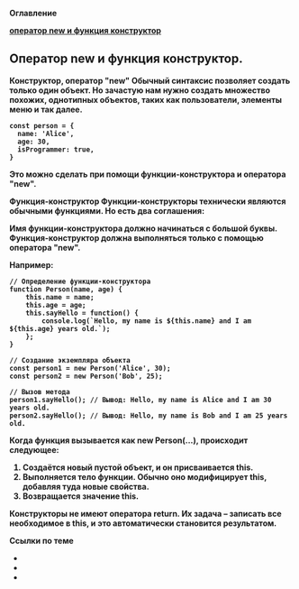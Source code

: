 <b>Оглавление

[оператор new и функция конструктор](#оператор-new-и-функция-конструктор)

## Оператор new и функция конструктор.

Конструктор, оператор "new"
Обычный синтаксис позволяет создать только один объект. Но зачастую нам нужно создать множество похожих, однотипных объектов, таких как пользователи, элементы меню и так далее.

```
const person = {
  name: 'Alice',
  age: 30,
  isProgrammer: true,
}

```

Это можно сделать при помощи функции-конструктора и оператора "new".

Функция-конструктор
Функции-конструкторы технически являются обычными функциями. Но есть два соглашения:

Имя функции-конструктора должно начинаться с большой буквы.
Функция-конструктор должна выполняться только с помощью оператора "new".

Например:

```
// Определение функции-конструктора
function Person(name, age) {
    this.name = name;
    this.age = age;
    this.sayHello = function() {
        console.log(`Hello, my name is ${this.name} and I am ${this.age} years old.`);
    };
}

// Создание экземпляра объекта
const person1 = new Person('Alice', 30);
const person2 = new Person('Bob', 25);

// Вызов метода
person1.sayHello(); // Вывод: Hello, my name is Alice and I am 30 years old.
person2.sayHello(); // Вывод: Hello, my name is Bob and I am 25 years old.

```

Когда функция вызывается как new Person(...), происходит следующее:

1.  Создаётся новый пустой объект, и он присваивается this.
2.  Выполняется тело функции. Обычно оно модифицирует this, добавляя туда новые свойства.
3.  Возвращается значение this.

Конструкторы не имеют оператора return. Их задача – записать все необходимое в this, и это автоматически становится результатом.

Ссылки по теме

-
-
-
